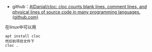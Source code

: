- github：[AlDanial/cloc: cloc counts blank lines, comment lines, and physical lines of source code in many programming languages. (github.com)](https://github.com/AlDanial/cloc)

在linux中可以用
```
apt install cloc
然后到项目文件下
cloc .
```